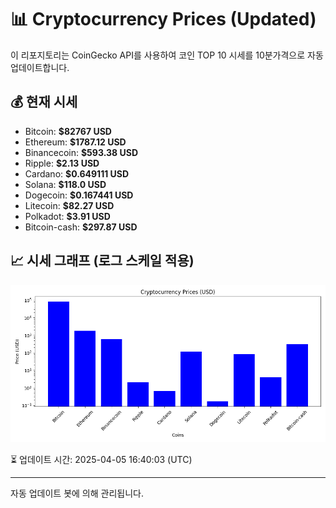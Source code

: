 
# 📊 Cryptocurrency Prices (Updated)

이 리포지토리는 CoinGecko API를 사용하여 코인 TOP 10 시세를 10분가격으로 자동 업데이트합니다.

## 💰 현재 시세
- Bitcoin: **$82767 USD**
- Ethereum: **$1787.12 USD**
- Binancecoin: **$593.38 USD**
- Ripple: **$2.13 USD**
- Cardano: **$0.649111 USD**
- Solana: **$118.0 USD**
- Dogecoin: **$0.167441 USD**
- Litecoin: **$82.27 USD**
- Polkadot: **$3.91 USD**
- Bitcoin-cash: **$297.87 USD**

## 📈 시세 그래프 (로그 스케일 적용)
![Crypto Prices](crypto_prices.png)

⏳ 업데이트 시간: 2025-04-05 16:40:03 (UTC)

---
자동 업데이트 봇에 의해 관리됩니다.
